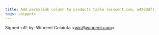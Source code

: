 ```yaml
---
title: Add permalink column to products table (wincent.com, a4263df)
tags: snippets
---
```


Signed-off-by: Wincent Colaiuta &lt;win@wincent.com&gt;
